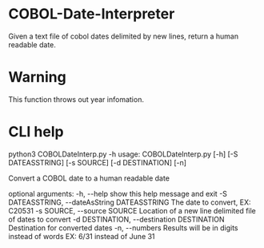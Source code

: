 # COBOL-Date-Interpreter
Given a text file of cobol dates delimited by new lines, return a human readable date.

# Warning
This function throws out year infomation.
# CLI help
python3 COBOLDateInterp.py -h
usage: COBOLDateInterp.py [-h] [-S DATEASSTRING] [-s SOURCE] [-d DESTINATION] [-n]

Convert a COBOL date to a human readable date

optional arguments:
  -h, --help            show this help message and exit
  -S DATEASSTRING, --dateAsString DATEASSTRING
                        The date to convert, EX: C20531
  -s SOURCE, --source SOURCE
                        Location of a new line delimited file of dates to convert
  -d DESTINATION, --destination DESTINATION
                        Destination for converted dates
  -n, --numbers         Results will be in digits instead of words EX: 6/31 instead of June 31
  